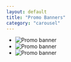 ```yaml
---
layout: default
title: "Promo Banners"
category: "carousel"
---
```


- ![Promo banner](http://placehold.it/450x300)
- ![Promo banner](http://placehold.it/450x300)
- ![Promo banner](http://placehold.it/450x300)